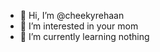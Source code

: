 - 👋 Hi, I’m @cheekyrehaan
- 👀 I’m interested in your mom
- 🌱 I’m currently learning nothing

<!---
cheekyrehaan/cheekyrehaan is a ✨ special ✨ repository because its `README.md` (this file) appears on your GitHub profile.
You can click the Preview link to take a look at your changes.
--->
